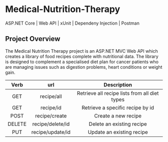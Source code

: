 # Medical-Nutrition-Therapy
ASP.NET Core | Web API | xUnit | Dependeny Injection | Postman

## Project Overview
The Medical Nutrition Therapy project is an ASP.NET MVC Web API which creates a library of food recipes complete with nutritional data. The library is designed to complement a specialised diet plan for cancer patients who are managing issues such as digestion problems, heart conditions or weight gain.

| Verb   | url                     |                      Description                               |
|:------:|:-----------------------:|:--------------------------------------------------------------:|
| GET    | recipe/all              | Retrieve all recipe lists from all diet types                  |
| GET    | recipe/id               | Retrieve a specific recipe by id                               |
| POST   | recipe/create           | Create a new recipe                                            |
| DELETE | recipe/delete/id        | Delete an existing recipe                                      |
| PUT    | recipe/update/id        | Update an existing recipe                                      |
